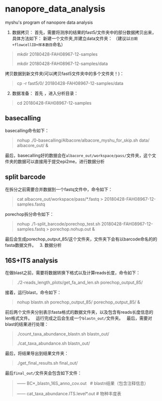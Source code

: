 # nanopore_data_analysis
myshu's program of nanopore data analysis
 
1. 数据拷贝：
首先，需要将测序的结果的fast5/文件夹中的部分数据拷贝出来，具体方法如下：
新建一个文件夹,并建立data文件夹：
（建议以`日期+flowcellID+样本数目`命名）
 
> mkdir 20180428-FAH08967-12-samples
>
> mkdir 20180428-FAH08967-12-samples/data


拷贝数据到新文件夹(可以拷贝fast5文件夹中的多个文件夹！)：
 
> cp -r fast5/0/ 20180428-FAH08967-12-samples/data

2. 数据准备：
首先 ，进入分析目录：

> cd 20180428-FAH08967-12-samples

## basecalling
basecalling命令如下：

> nohup ./0-basecalling/Albacore/albacore_myshu_for_skip.sh data/ albacore_out/ &

最后，basecalling好的数据会在`albacore_out/workspace/pass/`文件夹，这个文件夹的数据可以直接用于提交epi2me，进行数据分析


## split barcode
在拆分之前需要合并数据到一个fastq文件中，命令如下：

> cat albacore_out/workspace/pass/*.fastq > 20180428-FAH08967-12-samples.fastq

porechop拆分命令如下：

> nohup ./1-split_barcode/porechop_test.sh 20180428-FAH08967-12-samples.fastq > porechop.nohup.out &
 
最后会生成porechop_output_85/这个文件夹，文件夹下会有以barcode命名的的fasta数据文件。
 
3. 数据分析
## 16S+ITS analysis
在做blast之前，需要将数据转换下格式以及计算reads长度，命令如下：

> ./2-reads_length_plots/get_fa_and_len.sh porechop_output_85/

接着，运行blast，命令如下：
 
> nohup blastn.sh porechop_output_85/ porechop_output_85/ &

前后两个文件夹分别表示fasta格式的数据文件夹，以及包含有reads长度信息的len格式文件。
 
运行完成之后会生成一个`blastn_out/`文件夹。
 
最后，需要对blast的结果进行处理：
 
> ./count_taxa_abundance_blastn.sh blastn_out/
>
> ./cat_taxa_abundance.sh blastn_out/
 

最后，将结果导出到结果文件夹：
 
> ./get_final_results.sh final_out/


最后`final_out/`文件夹会包含如下文件：

> —— BC*_blastn_16S_anno_cov.out   # blastn结果（包含注释信息）
>
> —— cat_taxa_abundance.ITS.level*.out  # 物种丰度表
